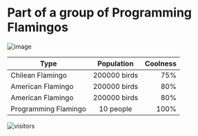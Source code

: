 # Part of a group of Programming Flamingos


 
![image](https://user-images.githubusercontent.com/125888791/220135539-ce648275-299a-4c59-83e0-1ec7ca509999.png)



| Type                  | Population    | Coolness |
| --------------------- |:-------------:| --------:|
| Chilean Flamingo      | 200000 birds  |      75% |
| American Flamingo     | 200000 birds  |      80% |
| American Flamingo     | 200000 birds  |      80% |
| Programming Flamingo  |     10 people |     100% |



![visitors](https://visitor-badge.glitch.me/badge?page_id=page.id&left_color=green&right_color=red)
